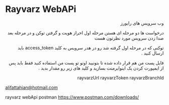# Rayvarz WebAPi
<div dir="rtl">
وب سرویس های رایورز

درخواست ها دو مرحله ای هستن 
مرحله اول  احراز هویت و گرفتن توکن 
و در مرحله بعد صدا زدن سرویس مورد نظرتون هست 

توکنی که در مرحله اول گرفته شد رو در هدر سرویس به کلید access_token باید ارسال کنید .

فایل پست من هم قرار داده شده تا بتونیید اونو تو پست من استفاده کنید فقط باید پس از ایمپورت کردن یک اینوایرمنت بسازید و کلید های زیر  رو مقدار بدید .

rayvarzUrl
rayvarzToken
rayvarzBranchId

</div>

 
alifattahian@hotmail.com


rayvarz webApi postman 
https://www.postman.com/downloads/


